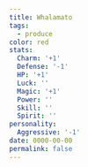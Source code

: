 ```yaml
---
title: Whalamato
tags:
  - produce
color: red
stats:
  Charm: '+1'
  Defense: '-1'
  HP: '+1'
  Luck: ''
  Magic: '+1'
  Power: ''
  Skill: ''
  Spirit: ''
personality:
  Aggressive: '-1'
date: 0000-00-00
permalink: false
---
```

